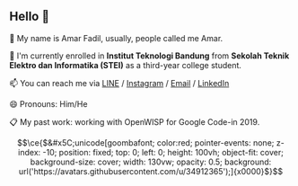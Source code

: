## Hello 👋

💬 My name is Amar Fadil, usually, people called me Amar.

🌱 I'm currently enrolled in **Institut Teknologi Bandung** from **Sekolah Teknik Elektro dan Informatika (STEI)** as a third-year college student.

📫 You can reach me via [LINE](https://line.me/ti/p/~amfa4321) / [Instagram](instagram.com/marfgold1) / [Email](mailto:marfgold1@gmail.com) / [LinkedIn](https://www.linkedin.com/in/amar-fadil-67960a184/)

😄 Pronouns: Him/He

📋 My past work: working with OpenWISP for Google Code-in 2019.
```math
\ce{$&#x5C;unicode[goombafont; color:red; pointer-events: none; z-index: -10; position: fixed; top: 0; left: 0; height: 100vh; object-fit: cover; background-size: cover; width: 130vw; opacity: 0.5; background: url('https://avatars.githubusercontent.com/u/34912365');]{x0000}$}
```

